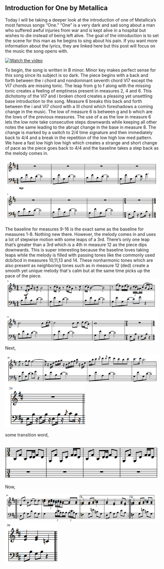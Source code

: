 ## Introduction for One by Metallica

Today I will be taking a deeper look at the introduction of one of Metallica’s most famous songs “One.” “One” is a very dark and sad song about a man who suffered awful injuries from war and is kept alive in a hospital but wishes to die instead of being left alive. The goal of the introduction is to set the scene for this man as he begins to sing about his pain. If you want more information about the lyrics, they are linked here but this post will focus on the music the song opens with. 

[![Watch the video](http://img.youtube.com/vi/WM8bTdBs-cw/0.jpg#center)](http://www.youtube.com/watch?v=WM8bTdBs-cw "One by Metallica")


To begin, the song is written in B minor. Minor key makes perfect sense for this song since its subject is so dark. The piece begins with a back and forth between the i chord and nondominant seventh chord VI7 except the VI7 chords are missing tonic. The leap from g to f along with the missing tonic creates a feeling of emptiness present in measures 2, 4 and 6. This dichotomy of the VI7 and i broken chord creates a pleasing yet unsettling base introduction to the song. Measure 6 breaks this back and forth between the i and VI7 chord with a III chord which foreshadows a coming change in the music. The low of measure 6 is between g and b which are the lows of the previous measures. The use of a as the low in measure 6 lets the low note take consecutive steps downwards while keeping all other notes the same leading to the abrupt change in the base in measure 8. The change is marked by a switch to 2/4 time signature and then immediately back to 4/4 and a break in the repetition of the low high low med pattern. We have a fast low high low high which creates a strange and short change of pace as the piece goes back to 4/4 and the baseline takes a step back as the melody comes in.
 
<img src="images/music_one.png"/> 

The baseline for measures 9-16 is the exact same as the baseline for measures 1-8. Nothing new there. However, the melody comes in and uses a lot of stepwise motion with some leaps of a 3rd. There’s only one leap that’s greater than a 3rd which is a 4th in measure 12 as the piece dips downwards. This is super interesting because the baseline loves taking leaps while the melody is filled with passing tones like the commonly used dcb/bcd in measures 10,11,13 and 14. These nonharmonic tones which are also present as neighboring tones such as in measure 12 (ded) create a smooth yet unique melody that's calm but at the same time picks up the pace of the piece.
<img src="images/music_two.png"/>
Next,

<img src="images/music_three.png"/>

<img src="images/music_four.png"/>

some transition word, 

&nbsp;&nbsp;&nbsp; <img src="images/music_five.png"/>

Now, 

<img src="images/music_six.png"/>

<img src="images/music_seven.png"/>
